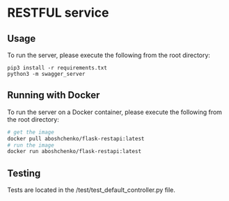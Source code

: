 # RESTFUL service


## Usage
To run the server, please execute the following from the root directory:

```
pip3 install -r requirements.txt
python3 -m swagger_server
```


## Running with Docker

To run the server on a Docker container, please execute the following from the root directory:

```bash
# get the image 
docker pull aboshchenko/flask-restapi:latest
# run the image 
docker run aboshchenko/flask-restapi:latest
```

## Testing
Tests are located in the /test/test_default_controller.py file.
